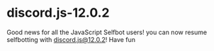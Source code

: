 # discord.js-12.0.2

Good news for all the JavaScript Selfbot users! you can now resume selfbotting with discord.js@12.0.2! Have fun

